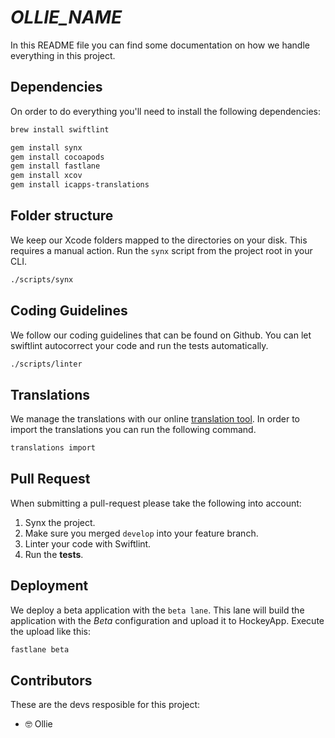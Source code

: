 # _OLLIE_NAME_

In this README file you can find some documentation on how we handle everything
in this project.

## Dependencies

On order to do everything you'll need to install the following dependencies:

```bash
brew install swiftlint

gem install synx
gem install cocoapods
gem install fastlane
gem install xcov
gem install icapps-translations
```

## Folder structure

We keep our Xcode folders mapped to the directories on your disk. This requires
a manual action. Run the `synx` script from the project root in your CLI.

```bash
./scripts/synx
```

## Coding Guidelines

We follow our coding guidelines that can be found on Github. You can let
swiftlint autocorrect your code and run the tests automatically.

```bash
./scripts/linter
```

## Translations

We manage the translations with our online [translation
tool](http://translations.icapps.com). In order to import the translations you
can run the following command.

```bash
translations import
```

## Pull Request

When submitting a pull-request please take the following into account:

1. Synx the project.
2. Make sure you merged `develop` into your feature branch.
3. Linter your code with Swiftlint.
4. Run the **tests**.

## Deployment

We deploy a beta application with the `beta lane`. This lane will build the
application with the _Beta_ configuration and upload it to HockeyApp. Execute
the upload like this:

```bash
fastlane beta
```

## Contributors

These are the devs resposible for this project:

- 🤓  Ollie
